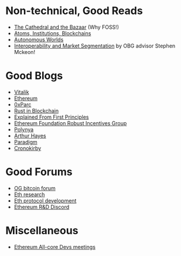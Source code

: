 # Non-technical, Good Reads
- [The Cathedral and the Bazaar](https://monoskop.org/images/e/e0/Raymond_Eric_S_The_Cathedral_and_the_Bazaar_rev_ed.pdf) (Why FOSS!)
- [Atoms, Institutions, Blockchains](https://stark.mirror.xyz/n2UpRqwdf7yjuiPKVICPpGoUNeDhlWxGqjulrlpyYi0)
- [Autonomous Worlds](https://0xparc.org/blog/autonomous-worlds)
- [Interoperability and Market Segmentation](https://medium.com/collab-currency/interoperability-and-market-segmentation-9cd098382414) by OBG advisor Stephen Mckeon!

# Good Blogs
- [Vitalik](https://vitalik.ca/)
- [Ethereum](https://blog.ethereum.org/)
- [0xParc](https://0xparc.org/blog)
- [Rust in Blockchain](https://rustinblockchain.org/)
- [Explained From First Principles](https://explained-from-first-principles.com/)
- [Ethereum Foundation Robust Incentives Group](https://ethereum.github.io/rig/)
- [Polynya](https://polynya.mirror.xyz/)
- [Arthur Hayes](https://cryptohayes.medium.com/)
- [Paradigm](https://www.paradigm.xyz/writing)
- [Cronokirby](https://cronokirby.com/posts)

# Good Forums
- [OG bitcoin forum](https://bitcointalk.org/)
- [Eth research](https://ethresear.ch/)
- [Eth protocol development](https://ethereum-magicians.org/)
- [Ethereum R&D Discord](https://discord.com/invite/qGpsxSA)

# Miscellaneous 
- [Ethereum All-core Devs meetings](miscellaneous)
